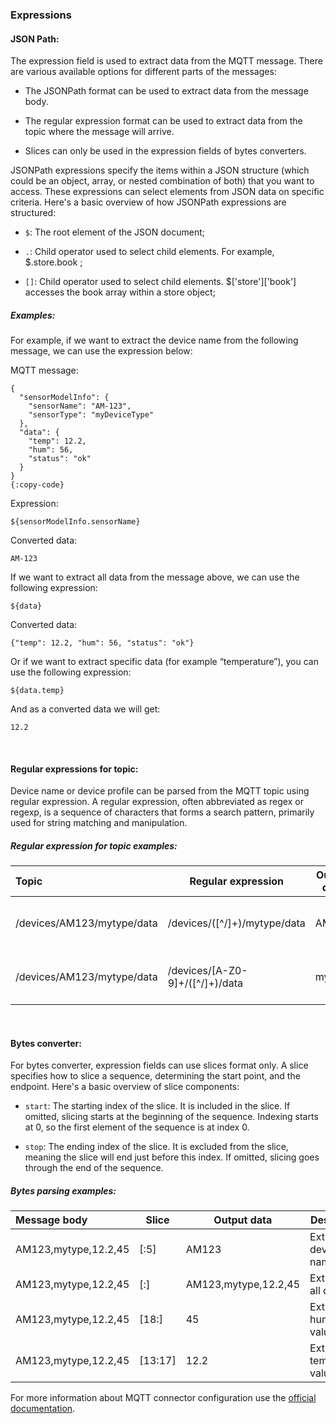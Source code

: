 ### Expressions
#### JSON Path:

The expression field is used to extract data from the MQTT message. There are various available options for different parts of the messages:

 - The JSONPath format can be used to extract data from the message body.

 - The regular expression format can be used to extract data from the topic where the message will arrive.

 - Slices can only be used in the expression fields of bytes converters.

JSONPath expressions specify the items within a JSON structure (which could be an object, array, or nested combination of both) that you want to access. These expressions can select elements from JSON data on specific criteria. Here's a basic overview of how JSONPath expressions are structured:

- `$`: The root element of the JSON document;

- `.`: Child operator used to select child elements. For example, $.store.book ;

- `[]`: Child operator used to select child elements. $['store']['book'] accesses the book array within a store object;

##### Examples:

For example, if we want to extract the device name from the following message, we can use the expression below:

MQTT message:

```
{
  "sensorModelInfo": {
    "sensorName": "AM-123",
    "sensorType": "myDeviceType"
  },
  "data": {
    "temp": 12.2,
    "hum": 56,
    "status": "ok"
  }
}
{:copy-code}
```

Expression:

`${sensorModelInfo.sensorName}`

Converted data:

`AM-123`

If we want to extract all data from the message above, we can use the following expression:

`${data}`

Converted data:

`{"temp": 12.2, "hum": 56, "status": "ok"}`

Or if we want to extract specific data (for example “temperature”), you can use the following expression:

`${data.temp}`

And as a converted data we will get:

`12.2`

<br/>

#### Regular expressions for topic:

Device name or device profile can be parsed from the MQTT topic using regular expression. A regular expression, often abbreviated as regex or regexp, is a sequence of characters that forms a search pattern, primarily used for string matching and manipulation.

##### Regular expression for topic examples:

| Topic                      | Regular expression               | Output data              | Description                          |
|:---------------------------|----------------------------------|--------------------------|--------------------------------------|
| /devices/AM123/mytype/data |  /devices/([^/]+)/mytype/data    |  AM123                   | Getting device name from topic       |
| /devices/AM123/mytype/data |  /devices/[A-Z0-9]+/([^/]+)/data |  mytype                  | Getting device profile from topic    |

<br/>

#### Bytes converter:

For bytes converter, expression fields can use slices format only. A slice specifies how to slice a sequence, determining the start point, and the endpoint. Here's a basic overview of slice components:

- `start`: The starting index of the slice. It is included in the slice. If omitted, slicing starts at the beginning of the sequence. Indexing starts at 0, so the first element of the sequence is at index 0.

- `stop`: The ending index of the slice. It is excluded from the slice, meaning the slice will end just before this index. If omitted, slicing goes through the end of the sequence.

##### Bytes parsing examples:


| Message body           |  Slice          | Output data              | Description                  |
|:-----------------------|-----------------|--------------------------|------------------------------|
|   AM123,mytype,12.2,45 |  [:5]           |  AM123                   | Extracting device name       |
|   AM123,mytype,12.2,45 |  [:]            |  AM123,mytype,12.2,45    | Extracting all data          |
|   AM123,mytype,12.2,45 |  [18:]          |  45                      | Extracting humidity value    |
|   AM123,mytype,12.2,45 |  [13:17]        |  12.2                    | Extracting temperature value |


For more information about MQTT connector configuration use the [official documentation](https://thingsboard.io/docs/iot-gateway/config/mqtt/?MqttConverterTypeConfig=json#subsection-security).
